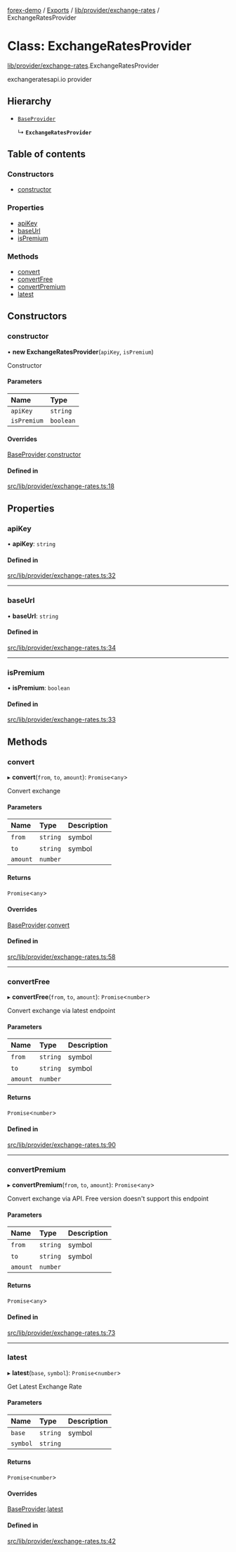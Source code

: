 [forex-demo](../README.md) / [Exports](../modules.md) / [lib/provider/exchange-rates](../modules/lib_provider_exchange_rates.md) / ExchangeRatesProvider

# Class: ExchangeRatesProvider

[lib/provider/exchange-rates](../modules/lib_provider_exchange_rates.md).ExchangeRatesProvider

exchangeratesapi.io provider

## Hierarchy

- [`BaseProvider`](lib_provider_base.BaseProvider.md)

  ↳ **`ExchangeRatesProvider`**

## Table of contents

### Constructors

- [constructor](lib_provider_exchange_rates.ExchangeRatesProvider.md#constructor)

### Properties

- [apiKey](lib_provider_exchange_rates.ExchangeRatesProvider.md#apikey)
- [baseUrl](lib_provider_exchange_rates.ExchangeRatesProvider.md#baseurl)
- [isPremium](lib_provider_exchange_rates.ExchangeRatesProvider.md#ispremium)

### Methods

- [convert](lib_provider_exchange_rates.ExchangeRatesProvider.md#convert)
- [convertFree](lib_provider_exchange_rates.ExchangeRatesProvider.md#convertfree)
- [convertPremium](lib_provider_exchange_rates.ExchangeRatesProvider.md#convertpremium)
- [latest](lib_provider_exchange_rates.ExchangeRatesProvider.md#latest)

## Constructors

### constructor

• **new ExchangeRatesProvider**(`apiKey`, `isPremium`)

Constructor

#### Parameters

| Name        | Type      |
| :---------- | :-------- |
| `apiKey`    | `string`  |
| `isPremium` | `boolean` |

#### Overrides

[BaseProvider](lib_provider_base.BaseProvider.md).[constructor](lib_provider_base.BaseProvider.md#constructor)

#### Defined in

[src/lib/provider/exchange-rates.ts:18](https://github.com/suphero/forex-demo/blob/e73074c/src/lib/provider/exchange-rates.ts#L18)

## Properties

### apiKey

• **apiKey**: `string`

#### Defined in

[src/lib/provider/exchange-rates.ts:32](https://github.com/suphero/forex-demo/blob/e73074c/src/lib/provider/exchange-rates.ts#L32)

---

### baseUrl

• **baseUrl**: `string`

#### Defined in

[src/lib/provider/exchange-rates.ts:34](https://github.com/suphero/forex-demo/blob/e73074c/src/lib/provider/exchange-rates.ts#L34)

---

### isPremium

• **isPremium**: `boolean`

#### Defined in

[src/lib/provider/exchange-rates.ts:33](https://github.com/suphero/forex-demo/blob/e73074c/src/lib/provider/exchange-rates.ts#L33)

## Methods

### convert

▸ **convert**(`from`, `to`, `amount`): `Promise`<`any`\>

Convert exchange

#### Parameters

| Name     | Type     | Description |
| :------- | :------- | :---------- |
| `from`   | `string` | symbol      |
| `to`     | `string` | symbol      |
| `amount` | `number` |             |

#### Returns

`Promise`<`any`\>

#### Overrides

[BaseProvider](lib_provider_base.BaseProvider.md).[convert](lib_provider_base.BaseProvider.md#convert)

#### Defined in

[src/lib/provider/exchange-rates.ts:58](https://github.com/suphero/forex-demo/blob/e73074c/src/lib/provider/exchange-rates.ts#L58)

---

### convertFree

▸ **convertFree**(`from`, `to`, `amount`): `Promise`<`number`\>

Convert exchange via latest endpoint

#### Parameters

| Name     | Type     | Description |
| :------- | :------- | :---------- |
| `from`   | `string` | symbol      |
| `to`     | `string` | symbol      |
| `amount` | `number` |             |

#### Returns

`Promise`<`number`\>

#### Defined in

[src/lib/provider/exchange-rates.ts:90](https://github.com/suphero/forex-demo/blob/e73074c/src/lib/provider/exchange-rates.ts#L90)

---

### convertPremium

▸ **convertPremium**(`from`, `to`, `amount`): `Promise`<`any`\>

Convert exchange via API. Free version doesn't support this endpoint

#### Parameters

| Name     | Type     | Description |
| :------- | :------- | :---------- |
| `from`   | `string` | symbol      |
| `to`     | `string` | symbol      |
| `amount` | `number` |             |

#### Returns

`Promise`<`any`\>

#### Defined in

[src/lib/provider/exchange-rates.ts:73](https://github.com/suphero/forex-demo/blob/e73074c/src/lib/provider/exchange-rates.ts#L73)

---

### latest

▸ **latest**(`base`, `symbol`): `Promise`<`number`\>

Get Latest Exchange Rate

#### Parameters

| Name     | Type     | Description |
| :------- | :------- | :---------- |
| `base`   | `string` | symbol      |
| `symbol` | `string` |             |

#### Returns

`Promise`<`number`\>

#### Overrides

[BaseProvider](lib_provider_base.BaseProvider.md).[latest](lib_provider_base.BaseProvider.md#latest)

#### Defined in

[src/lib/provider/exchange-rates.ts:42](https://github.com/suphero/forex-demo/blob/e73074c/src/lib/provider/exchange-rates.ts#L42)
